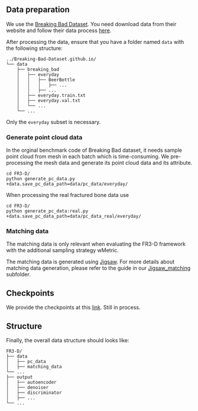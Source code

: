 ## Data preparation
We use the 
[Breaking Bad Dataset](https://breaking-bad-dataset.github.io/).
You need download data from their website and follow their data process [here](https://github.com/Breaking-Bad-Dataset/Breaking-Bad-Dataset.github.io/blob/main/README.md).

After processing the data, ensure that you have a folder named `data` with the following structure:
```
../Breaking-Bad-Dataset.github.io/
└── data
    ├── breaking_bad
    │   ├── everyday
    │   │   ├── BeerBottle
    │   │   │   ├── ...
    │   │   ├── ...
    │   ├── everyday.train.txt
    │   ├── everyday.val.txt
    │   └── ...
    └── ...
```
Only the `everyday` subset is necessary.

### Generate point cloud data
In the orginal benchmark code of Breaking Bad dataset, it needs sample point cloud from mesh in each batch which is time-consuming. We pre-processing the mesh data and generate its point cloud data and its attribute.
```
cd FR3-D/
python generate_pc_data.py +data.save_pc_data_path=data/pc_data/everyday/
```

When processing the real fractured bone data use

```
cd FR3-D/
python generate_pc_data:real.py +data.save_pc_data_path=data/pc_data_real/everyday/
```


### Matching data
The matching data is only relevant when evaluating the FR3-D framework with the additional sampling strategy wMetric.

The matching data is generated using [Jigsaw](https://github.com/Jiaxin-Lu/Jigsaw). For more details about matching data generation, please refer to the guide in our [Jigsaw_matching](../Jigsaw_matching/README.md) subfolder.

## Checkpoints
We provide the checkpoints at this [link](). Still in process.

## Structure
Finally, the overall data structure should looks like:
```
FR3-D/
├── data
│   ├── pc_data
│   ├── matching_data
└── ...
├── output
│   ├── autoencoder
│   ├── denoiser
│   ├── discriminator
│   ├── ...
└── ...
```
